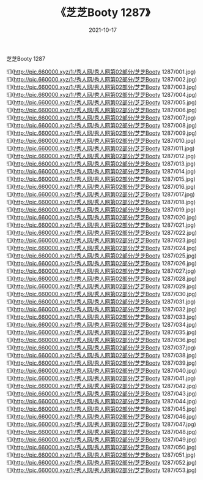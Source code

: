 ﻿---
layout: post
title:  《芝芝Booty 1287》
date:   2021-10-17
img: http://pic.660000.xyz/1:/秀人网/秀人网第02部分/芝芝Booty 1287/000.jpg
categories: [美女, 清纯, 唯美]
---

芝芝Booty 1287

  ![](http://pic.660000.xyz/1:/秀人网/秀人网第02部分/芝芝Booty 1287/001.jpg) <br> ![](http://pic.660000.xyz/1:/秀人网/秀人网第02部分/芝芝Booty 1287/002.jpg) <br> ![](http://pic.660000.xyz/1:/秀人网/秀人网第02部分/芝芝Booty 1287/003.jpg) <br> ![](http://pic.660000.xyz/1:/秀人网/秀人网第02部分/芝芝Booty 1287/004.jpg) <br> ![](http://pic.660000.xyz/1:/秀人网/秀人网第02部分/芝芝Booty 1287/005.jpg) <br> ![](http://pic.660000.xyz/1:/秀人网/秀人网第02部分/芝芝Booty 1287/006.jpg) <br> ![](http://pic.660000.xyz/1:/秀人网/秀人网第02部分/芝芝Booty 1287/007.jpg) <br> ![](http://pic.660000.xyz/1:/秀人网/秀人网第02部分/芝芝Booty 1287/008.jpg) <br> ![](http://pic.660000.xyz/1:/秀人网/秀人网第02部分/芝芝Booty 1287/009.jpg) <br> ![](http://pic.660000.xyz/1:/秀人网/秀人网第02部分/芝芝Booty 1287/010.jpg) <br> ![](http://pic.660000.xyz/1:/秀人网/秀人网第02部分/芝芝Booty 1287/011.jpg) <br> ![](http://pic.660000.xyz/1:/秀人网/秀人网第02部分/芝芝Booty 1287/012.jpg) <br> ![](http://pic.660000.xyz/1:/秀人网/秀人网第02部分/芝芝Booty 1287/013.jpg) <br> ![](http://pic.660000.xyz/1:/秀人网/秀人网第02部分/芝芝Booty 1287/014.jpg) <br> ![](http://pic.660000.xyz/1:/秀人网/秀人网第02部分/芝芝Booty 1287/015.jpg) <br> ![](http://pic.660000.xyz/1:/秀人网/秀人网第02部分/芝芝Booty 1287/016.jpg) <br> ![](http://pic.660000.xyz/1:/秀人网/秀人网第02部分/芝芝Booty 1287/017.jpg) <br> ![](http://pic.660000.xyz/1:/秀人网/秀人网第02部分/芝芝Booty 1287/018.jpg) <br> ![](http://pic.660000.xyz/1:/秀人网/秀人网第02部分/芝芝Booty 1287/019.jpg) <br> ![](http://pic.660000.xyz/1:/秀人网/秀人网第02部分/芝芝Booty 1287/020.jpg) <br> ![](http://pic.660000.xyz/1:/秀人网/秀人网第02部分/芝芝Booty 1287/021.jpg) <br> ![](http://pic.660000.xyz/1:/秀人网/秀人网第02部分/芝芝Booty 1287/022.jpg) <br> ![](http://pic.660000.xyz/1:/秀人网/秀人网第02部分/芝芝Booty 1287/023.jpg) <br> ![](http://pic.660000.xyz/1:/秀人网/秀人网第02部分/芝芝Booty 1287/024.jpg) <br> ![](http://pic.660000.xyz/1:/秀人网/秀人网第02部分/芝芝Booty 1287/025.jpg) <br> ![](http://pic.660000.xyz/1:/秀人网/秀人网第02部分/芝芝Booty 1287/026.jpg) <br> ![](http://pic.660000.xyz/1:/秀人网/秀人网第02部分/芝芝Booty 1287/027.jpg) <br> ![](http://pic.660000.xyz/1:/秀人网/秀人网第02部分/芝芝Booty 1287/028.jpg) <br> ![](http://pic.660000.xyz/1:/秀人网/秀人网第02部分/芝芝Booty 1287/029.jpg) <br> ![](http://pic.660000.xyz/1:/秀人网/秀人网第02部分/芝芝Booty 1287/030.jpg) <br> ![](http://pic.660000.xyz/1:/秀人网/秀人网第02部分/芝芝Booty 1287/031.jpg) <br> ![](http://pic.660000.xyz/1:/秀人网/秀人网第02部分/芝芝Booty 1287/032.jpg) <br> ![](http://pic.660000.xyz/1:/秀人网/秀人网第02部分/芝芝Booty 1287/033.jpg) <br> ![](http://pic.660000.xyz/1:/秀人网/秀人网第02部分/芝芝Booty 1287/034.jpg) <br> ![](http://pic.660000.xyz/1:/秀人网/秀人网第02部分/芝芝Booty 1287/035.jpg) <br> ![](http://pic.660000.xyz/1:/秀人网/秀人网第02部分/芝芝Booty 1287/036.jpg) <br> ![](http://pic.660000.xyz/1:/秀人网/秀人网第02部分/芝芝Booty 1287/037.jpg) <br> ![](http://pic.660000.xyz/1:/秀人网/秀人网第02部分/芝芝Booty 1287/038.jpg) <br> ![](http://pic.660000.xyz/1:/秀人网/秀人网第02部分/芝芝Booty 1287/039.jpg) <br> ![](http://pic.660000.xyz/1:/秀人网/秀人网第02部分/芝芝Booty 1287/040.jpg) <br> ![](http://pic.660000.xyz/1:/秀人网/秀人网第02部分/芝芝Booty 1287/041.jpg) <br> ![](http://pic.660000.xyz/1:/秀人网/秀人网第02部分/芝芝Booty 1287/042.jpg) <br> ![](http://pic.660000.xyz/1:/秀人网/秀人网第02部分/芝芝Booty 1287/043.jpg) <br> ![](http://pic.660000.xyz/1:/秀人网/秀人网第02部分/芝芝Booty 1287/044.jpg) <br> ![](http://pic.660000.xyz/1:/秀人网/秀人网第02部分/芝芝Booty 1287/045.jpg) <br> ![](http://pic.660000.xyz/1:/秀人网/秀人网第02部分/芝芝Booty 1287/046.jpg) <br> ![](http://pic.660000.xyz/1:/秀人网/秀人网第02部分/芝芝Booty 1287/047.jpg) <br> ![](http://pic.660000.xyz/1:/秀人网/秀人网第02部分/芝芝Booty 1287/048.jpg) <br> ![](http://pic.660000.xyz/1:/秀人网/秀人网第02部分/芝芝Booty 1287/049.jpg) <br> ![](http://pic.660000.xyz/1:/秀人网/秀人网第02部分/芝芝Booty 1287/050.jpg) <br> ![](http://pic.660000.xyz/1:/秀人网/秀人网第02部分/芝芝Booty 1287/051.jpg) <br> ![](http://pic.660000.xyz/1:/秀人网/秀人网第02部分/芝芝Booty 1287/052.jpg) <br> ![](http://pic.660000.xyz/1:/秀人网/秀人网第02部分/芝芝Booty 1287/053.jpg) <br>
